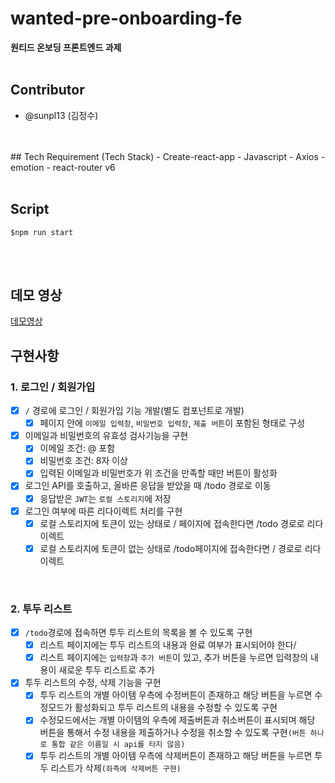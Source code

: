 # wanted-pre-onboarding-fe
**원티드 온보딩 프론트엔드 과제**
<br/>
<br/>

## Contributor
  - @sunpl13 (김정수)
<br/>
<br/>
## Tech Requirement (Tech Stack)
- Create-react-app
- Javascript
- Axios
- emotion
- react-router v6
<br/>
<br/>

## Script
```
$npm run start
```
<br/>
<br/>

## 데모 영상
[데모영상](https://youtu.be/-lhmeCm4q7g)


## 구현사항
 
 ### 1. 로그인 / 회원가입
- [x] `/` 경로에 로그인 / 회원가입 기능 개발(별도 컴포넌트로 개발)
  - [x] 페이지 안에 `이메일 입력창`, `비밀번호 입력창`, `제출 버튼`이 포함된 형태로 구성
- [x] 이메일과 비밀번호의 유효성 검사기능을 구현
  - [x] 이메일 조건: @ 포함
  - [x] 비밀번호 조건: 8자 이상
  - [x] 입력된 이메일과 비밀번호가 위 조건을 만족할 때만 버튼이 활성화
- [x] 로그인 API를 호출하고, 올바른 응답을 받았을 때 /todo 경로로 이동
  - [x] 응답받은 `JWT`는 `로컬 스토리지`에 저장
- [x] 로그인 여부에 따른 리다이렉트 처리를 구현
  - [x] 로컬 스토리지에 토큰이 있는 상태로 / 페이지에 접속한다면 /todo 경로로 리다이렉트
  - [x] 로컬 스토리지에 토큰이 없는 상태로 /todo페이지에 접속한다면 / 경로로 리다이렉트

<br/>

 ### 2. 투두 리스트
- [x] `/todo`경로에 접속하면 투두 리스트의 목록을 볼 수 있도록 구현
  - [x] 리스트 페이지에는 투두 리스트의 내용과 완료 여부가 표시되어야 한다/
  - [x] 리스트 페이지에는 `입력창`과 `추가 버튼`이 있고, 추가 버튼을 누르면 입력창의 내용이 새로운 투두 리스트로 추가
- [x] 투두 리스트의 수정, 삭제 기능을 구현
  - [x] 투두 리스트의 개별 아이템 우측에 수정버튼이 존재하고 해당 버튼을 누르면 수정모드가 활성화되고 투두 리스트의 내용을 수정할 수 있도록 구현
  - [x] 수정모드에서는 개별 아이템의 우측에 제출버튼과 취소버튼이 표시되며 해당 버튼을 통해서 수정 내용을 제출하거나 수정을 취소할 수 있도록 구현`(버튼 하나로 통합 같은 이름일 시 api를 타지 않음)`
  - [x] 투두 리스트의 개별 아이템 우측에 삭제버튼이 존재하고 해당 버튼을 누르면 투두 리스트가 삭제`(좌측에 삭제버튼 구현)`